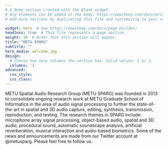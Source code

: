```yaml
---
# A Demo section created with the Blank widget.
# Any elements can be added in the body: https://wowchemy.com/docs/writing-markdown-latex/
# Add more sections by duplicating this file and customizing to your requirements.

widget: hero  # See https://wowchemy.com/docs/page-builder/
headless: true  # This file represents a page section.
weight: 10  # Order that this section will appear.
title: "METU SPARG"
subtitle: ""
hero_media: welcome.jpg
design:
  # Choose how many columns the section has. Valid values: 1 or 2.
  columns: '1'
advanced:
  css_style:
  css_class:
---
```


METU Spatial Audio Research Group (METU SPARG) was founded in 2013 to consolidate ongoing research work at METU Graduate School of Informatics in the area of audio signal processing to further the state-of-the-art in spatial and 3D audio capture, editing, synthesis, transmission, reproduction, and testing. The research themes in SPARG include: microphone array signal processing, object-based audio, spatial and 3D audio, procedural sound, automatic soundscape analysis, artificial reverberation, musical interaction and audio-based biometrics. Some of the news and announcements are made from our Twitter account at @metusparg. Please feel free to follow us. 
